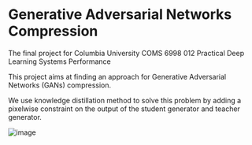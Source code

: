 # Generative Adversarial Networks Compression
The final project for Columbia University COMS 6998 012 Practical Deep Learning Systems Performance

This project aims at finding an approach for Generative Adversarial Networks (GANs) compression.

We use knowledge distillation method to solve this problem by adding a pixelwise constraint on the output of the student generator and teacher generator.

![image](https://user-images.githubusercontent.com/120711627/208582191-fa9e0713-61b7-4ea7-bba6-270540e04b8b.png)
